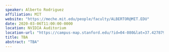 ```yaml
---
speaker: Alberto Rodriguez
affiliation: MIT
website: "https://meche.mit.edu/people/faculty/ALBERTOR@MIT.EDU"
date: 2020-03-06T11:00:00-0000
location: NVIDIA Auditorium
location-url: "https://campus-map.stanford.edu/?id=04-080&lat=37.42787956&lng=-122.17429865&zoom=17&srch=nvidia%20auditorium"
title: TBA
abstract: "TBA"
---
```

